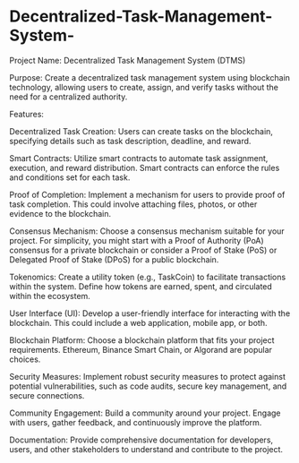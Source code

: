 # Decentralized-Task-Management-System-
Project Name: Decentralized Task Management System (DTMS)

Purpose:
Create a decentralized task management system using blockchain technology, allowing users to create, assign, and verify tasks without the need for a centralized authority.

Features:

Decentralized Task Creation: Users can create tasks on the blockchain, specifying details such as task description, deadline, and reward.

Smart Contracts: Utilize smart contracts to automate task assignment, execution, and reward distribution. Smart contracts can enforce the rules and conditions set for each task.

Proof of Completion: Implement a mechanism for users to provide proof of task completion. This could involve attaching files, photos, or other evidence to the blockchain.

Consensus Mechanism: Choose a consensus mechanism suitable for your project. For simplicity, you might start with a Proof of Authority (PoA) consensus for a private blockchain or consider a Proof of Stake (PoS) or Delegated Proof of Stake (DPoS) for a public blockchain.

Tokenomics: Create a utility token (e.g., TaskCoin) to facilitate transactions within the system. Define how tokens are earned, spent, and circulated within the ecosystem.

User Interface (UI): Develop a user-friendly interface for interacting with the blockchain. This could include a web application, mobile app, or both.

Blockchain Platform: Choose a blockchain platform that fits your project requirements. Ethereum, Binance Smart Chain, or Algorand are popular choices.

Security Measures: Implement robust security measures to protect against potential vulnerabilities, such as code audits, secure key management, and secure connections.

Community Engagement: Build a community around your project. Engage with users, gather feedback, and continuously improve the platform.

Documentation: Provide comprehensive documentation for developers, users, and other stakeholders to understand and contribute to the project.
